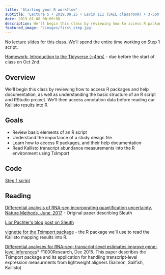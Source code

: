 ```yaml
---
title: 'Starting your R workflow'
subtitle: 'Lecture 5 • 2019.09.25 • Levin 111 (SAIL classroom) • 3-5pm'
date: 2019-01-08 00:00:00
description: We'll begin this class by reviewing how to access R packages and help documentation, as well as understanding the basic structure of an R script and RStudio project. We'll then access annotation data before reading our Kallisto results into R.     
featured_image: '/images/first_step.jpg'
---
```


No lecture slides for this class.  We'll spend the entire time working on Step 1 script.

[Homework: Introduction to the Tidyverse (~4hrs)](https://www.datacamp.com/courses/introduction-to-the-tidyverse) - due before the start of class on Oct 2nd.


## Overview

We'll begin this class by reviewing how to access R packages and help documentation, as well as understanding the basic structure of an R script and RStudio project. We'll then access annotation data before reading our Kallisto results into R.  

## Goals

* Review basic elements of an R script
* Understand the importance of a study design file
* Learn how to access R packages, and their help documentation
* Read Kallisto transcript abundance measurements into the R environment using TxImport

## Code

[Step 1 script](http://DIYtranscriptomics.github.io/Code/files/Step1_Sleuth_TxImport.R)

## Reading

[Differential analysis of RNA-seq incorporating quantification uncertainty. Nature Methods, June, 2017](http://DIYtranscriptomics.github.io/Reading/files/sleuth.pdf) - Original paper describing Sleuth

[Lior Pachter's blog post on Sleuth](https://liorpachter.wordpress.com/2015/08/17/a-sleuth-for-rna-seq/)

[vignette for the Tximport package](https://bioconductor.org/packages/devel/bioc/vignettes/tximport/inst/doc/tximport.html) - the R package we'll use to read the Kallisto mapping results into R.

[Differential analyses for RNA-seq: transcript-level estimates improve gene-level inferences](http://f1000research.com/articles/4-1521/v2)* F1000Research, Dec 2015. This paper describes the Tximport package and its application for handling transcript-level expression measurments from lightweight aligners (Salmon, Sailfish, Kallisto)
